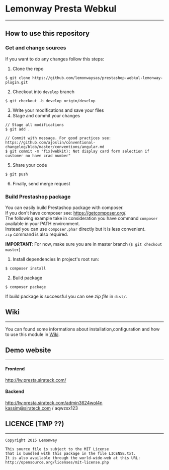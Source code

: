 # Lemonway Presta Webkul
---
## How to use this repository

### Get and change sources
If you want to do any changes follow this steps:

1.  Clone the repo
 ```
 $ git clone https://github.com/lemonwaysas/prestashop-webkul-lemonway-plugin.git
 ```
 
2.  Checkout into `develop` branch
 ```
 $ git checkout -b develop origin/develop
 ```
 
3.  Write your modifications and save your files
4. Stage and commit your changes
 ```
 // Stage all modifications
 $ git add .
 
 // Commit with message. For good practices see: https://github.com/ajoslin/conventional-changelog/blob/master/conventions/angular.md
 $ git commit -m "fix(webkit): Not display card form selection if customer no have crad number"
 ```
5.  Share your code
 ```
 $ git push
 ```
 
6. Finally, send merge request

### Build Prestashop package

You can easily build Prestashop package with composer.  
If you don't have composer see: https://getcomposer.org/.  
The following example take in consideration you have command `composer` available in your PATH environment.  
Instead you can use `composer.phar` directly but it is less convenient.  
`zip` command is also required.

**IMPORTANT**: For now, make sure you are in master branch (`$ git checkout master`)

1.  Install dependencies
 In project's root run:
 ```
 $ composer install
 ```
 
2.  Build package
 ```
 $ composer package
 ```
 
 If build package is successful you can see *zip file* in `dist/`.

## Wiki
---
You can found some informations about installation,configuration and how to use this module in [Wiki](http://gitlab.sirateck.com/prestashop-modules/lemonway-presta-webkul/wikis/home).

## Demo website
---
#### Frontend
http://lw.presta.sirateck.com/
#### Backend
http://lw.presta.sirateck.com/admin3624wol4n  
kassim@sirateck.com / aqwzsx123


## LICENCE (TMP ??)
---
```
Copyright 2015 Lemonway

This source file is subject to the MIT License
that is bundled with this package in the file LICENSE.txt.
It is also available through the world-wide-web at this URL:
http://opensource.org/licenses/mit-license.php
```
